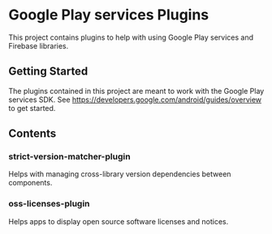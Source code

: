 # Google Play services Plugins

This project contains plugins to help with using Google Play services and
Firebase libraries.

## Getting Started

The plugins contained in this project are meant to work with the Google Play
services SDK.  See https://developers.google.com/android/guides/overview to
get started.

## Contents

### strict-version-matcher-plugin

Helps with managing cross-library version dependencies between components.

### oss-licenses-plugin

Helps apps to display open source software licenses and notices.


